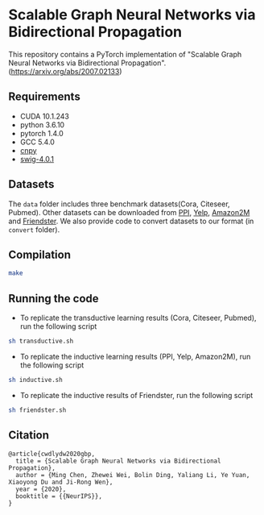 # Scalable Graph Neural Networks via Bidirectional Propagation

This repository contains a PyTorch implementation of "Scalable Graph Neural Networks via Bidirectional Propagation".(https://arxiv.org/abs/2007.02133)

## Requirements
- CUDA 10.1.243
- python 3.6.10
- pytorch 1.4.0
- GCC 5.4.0
- [cnpy](https://github.com/rogersce/cnpy)
- [swig-4.0.1](https://github.com/swig/swig)

## Datasets

The `data` folder includes three benchmark datasets(Cora, Citeseer, Pubmed). 
Other datasets can be downloaded from [PPI](http://snap.stanford.edu/graphsage/), [Yelp](https://github.com/GraphSAINT/GraphSAINT), [Amazon2M](https://github.com/google-research/google-research/tree/master/cluster_gcn) and [Friendster](http://snap.stanford.edu/data/com-Friendster.html). We also provide code to convert datasets to our format (in `convert` folder).

## Compilation
```sh
make
```
## Running the code

- To replicate the transductive learning results (Cora, Citeseer, Pubmed), run the following script

```sh
sh transductive.sh
```

- To replicate the inductive learning results (PPI, Yelp, Amazon2M), run the following script

```sh
sh inductive.sh
```

- To replicate the inductive results of Friendster, run the following script
 
```sh
sh friendster.sh
```

## Citation
```
@article{cwdlydw2020gbp,
  title = {Scalable Graph Neural Networks via Bidirectional Propagation},
  author = {Ming Chen, Zhewei Wei, Bolin Ding, Yaliang Li, Ye Yuan, Xiaoyong Du and Ji-Rong Wen},
  year = {2020},
  booktitle = {{NeurIPS}},
}
```

